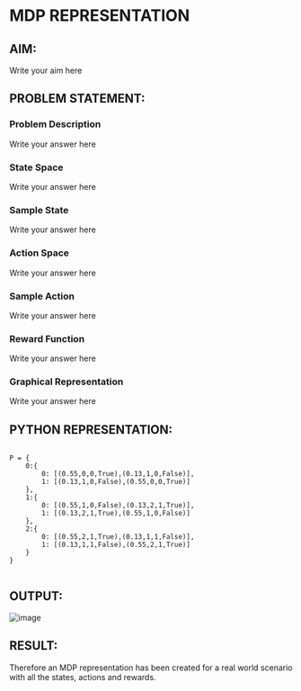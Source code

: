 # MDP REPRESENTATION

## AIM:
Write your aim here

## PROBLEM STATEMENT:

### Problem Description
Write your answer here

### State Space
Write your answer here

### Sample State
Write your answer here

### Action Space
Write your answer here

### Sample Action
Write your answer here

### Reward Function
Write your answer here

### Graphical Representation
Write your answer here

## PYTHON REPRESENTATION:
~~~

P = {
    0:{
        0: [(0.55,0,0,True),(0.13,1,0,False)],
        1: [(0.13,1,0,False),(0.55,0,0,True)]
    },
    1:{
        0: [(0.55,1,0,False),(0.13,2,1,True)],
        1: [(0.13,2,1,True),(0.55,1,0,False)]
    },
    2:{
        0: [(0.55,2,1,True),(0.13,1,1,False)],
        1: [(0.13,1,1,False),(0.55,2,1,True)]
    }
}


~~~

## OUTPUT:
![image](https://github.com/charansai0/mdp-representation/assets/94296221/7e09d35a-aa50-4b86-85c1-9f9ea7e0bb3c)


## RESULT:
Therefore an MDP representation has been created for a real world scenario with all the states, actions and rewards.
